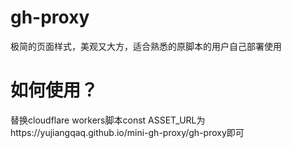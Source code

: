 # gh-proxy

极简的页面样式，美观又大方，适合熟悉的原脚本的用户自己部署使用

# 如何使用？

替换cloudflare workers脚本const ASSET_URL为https://yujiangqaq.github.io/mini-gh-proxy/gh-proxy即可
